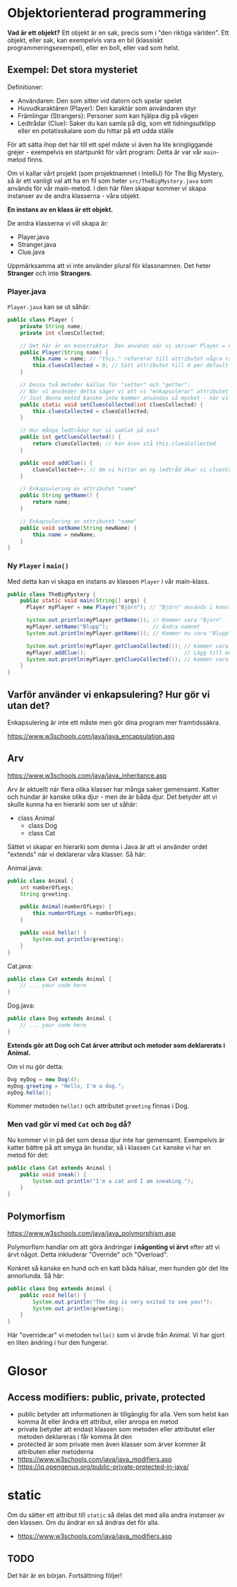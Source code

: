 # Objektorienterad programmering

**Vad är ett objekt?** Ett objekt är en sak, precis som i "den riktiga världen". Ett objekt, eller sak, kan exempelvis vara en bil (klassiskt programmeringsexempel), eller en boll, eller vad som helst.

## Exempel: Det stora mysteriet

Definitioner:

- Användaren: Den som sitter vid datorn och spelar spelet
- Huvudkaraktären (Player): Den karaktär som användaren styr
- Främlingar (Strangers): Personer som kan hjälpa dig på vägen
- Ledtrådar (Clue): Saker du kan samla på dig, som ett tidningsutklipp eller en potatisskalare som du hittar på ett udda ställe

För att sätta ihop det här till ett spel måste vi även ha lite kringliggande grejer - exempelvis en startpunkt för vårt program: Detta är var vår `main`-metod finns.

Om vi kallar vårt projekt (som projektnamnet i IntelliJ) för The Big Mystery, så är ett vanligt val att ha en fil som heter `src/TheBigMystery.java` som används för vår main-metod. I den här filen skapar kommer vi skapa instanser av de andra klasserna - våra objekt.

**En instans av en klass är ett objekt.**

De andra klasserna vi vill skapa är:

- Player.java
- Stranger.java
- Clue.java

Uppmärksamma att vi inte använder plural för klassnamnen. Det heter **Stranger** och inte **Strangers**.

### Player.java

`Player.java` kan se ut såhär:

```java
public class Player {
    private String name;
    private int cluesCollected;

    // Det här är en konstruktor. Den används när vi skriver Player = new Player("Namn");
    public Player(String name) {
        this.name = name; // "this." refererar till attributet några rader upp. this.name är "private String name" och name är det på raden ovanför denna.
        this.cluesCollected = 0; // Sätt attributet till 0 per default
    }

    // Dessa två metoder kallas för "setter" och "getter".
    // När vi använder detta säger vi att vi "enkapsulerar" attributet cluesCollected
    // Just denna metod kanske inte kommer användas så mycket - när vill vi egentligen sätta det här till ett specifikt värde? Kanske vill vi använda den för att sätta det till 0 någon gång, så det skadar inte att ha.
    public static void setCluesCollected(int cluesCollected) {
        this.cluesCollected = cluesCollected;
    }

    // Hur många ledtrådar har vi samlat på oss?
    public int getCluesCollected() {
        return cluesCollected; // kan även stå this.cluesCollected
    }

    public void addClue() {
        cluesCollected++; // Om vi hittar en ny ledtråd ökar vi cluesCollected med 1
    }

    // Enkapsulering av attributet "name"
    public String getName() {
        return name;
    }

    // Enkapsulering av attributet "name"
    public void setName(String newName) {
        this.name = newName;
    }
}
```

### Ny `Player` i `main()`

Med detta kan vi skapa en instans av klassen `Player` i vår main-klass.

```java
public class TheBigMystery {
    public static void main(String[] args) {
      Player myPlayer = new Player("Björn"); // "Björn" används i konstruktorn ovan

      System.out.println(myPlayer.getName()); // Kommer vara "Björn"
      myPlayer.setName("Blupp");              // Ändra namnet
      System.out.println(myPlayer.getName()); // Kommer nu vara "Blupp"

      System.out.println(myPlayer.getCluesCollected()); // kommer vara 0
      myPlayer.addClue();                               // Lägg till en ledtråd
      System.out.println(myPlayer.getCluesCollected()); // kommer vara 1
    }
}
```

## Varför använder vi enkapsulering? Hur gör vi utan det?

Enkapsulering är inte ett måste men gör dina program mer framtidssäkra.

https://www.w3schools.com/java/java_encapsulation.asp

## Arv

https://www.w3schools.com/java/java_inheritance.asp

Arv är aktuellt när flera olika klasser har många saker gemensamt. Katter och hundar är kanske olika djur - men de är båda djur. Det betyder att vi skulle kunna ha en hierarki som ser ut såhär:

- class Animal
  - class Dog
  - class Cat

Sättet vi skapar en hierarki som denna i Java är att vi använder ordet "extends" när vi deklarerar våra klasser. Så här:

Animal.java:

```java
public class Animal {
    int numberOfLegs;
    String greeting;

    public Animal(numberOfLegs) {
        this.numberOfLegs = numberOfLegs;
    }

    public void hello() {
        System.out.println(greeting);
    }
}
``` 

Cat.java:

```java
public class Cat extends Animal {
    // ... your code here
}
``` 

Dog.java:

```java
public class Dog extends Animal {
    // ... your code here
}
```

**Extends gör att Dog och Cat ärver attribut och metoder som deklarerats i Animal.**

Om vi nu gör detta:

```java
Dog myDog = new Dog(4);
myDog.greeting = "Hello, I'm a dog.";
myDog.hello();
```

Kommer metoden `hello()` och attributet `greeting` finnas i Dog.

### Men vad gör vi med `Cat` och `Dog` då?

Nu kommer vi in på det som dessa djur inte har gemensamt. Exempelvis är katter bättre på att smyga än hundar, så i klassen `Cat` kanske vi har en metod för det:


```java
public class Cat extends Animal {
    public void sneak() {
        System.out.println("I'm a cat and I am sneaking.");
    }
}
``` 

## Polymorfism

https://www.w3schools.com/java/java_polymorphism.asp

Polymorfism handlar om att göra ändringar **i någonting vi ärvt** efter att vi ärvt något. Detta inkluderar "Override" och "Overload".

Konkret så kanske en hund och en katt båda hälsar, men hunden gör det lite annorlunda. Så här:

```java
public class Dog extends Animal {
    public void hello() {
        System.out.println("The dog is very exited to see you!");
        System.out.println(greeting);
    }
}
```

Här "override:ar" vi metoden `hello()` som vi ärvde från Animal. Vi har gjort en liten ändring i hur den fungerar.

# Glosor

## Access modifiers: public, private, protected

- public betyder att informationen är tillgänglig för alla. Vem som helst kan komma åt eller ändra ett attribut, eller anropa en metod
- private betyder att endast klassen som metoden eller attributet eller metoden deklareras i får komma åt den
- protected är som private men även klasser som ärver kommer åt attributen eller metoderna
- https://www.w3schools.com/java/java_modifiers.asp
- https://iq.opengenus.org/public-private-protected-in-java/

# static

Om du sätter ett attribut till `static` så delas det med alla andra instanser av den klassen. Om du ändrar en så ändras det för alla.

- https://www.w3schools.com/java/java_modifiers.asp

## TODO

Det här är en början. Fortsättning följer!